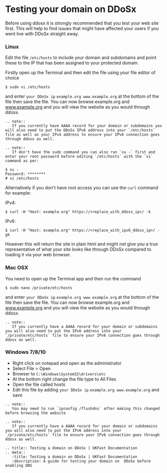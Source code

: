 # Testing your domain on DDoSx

Before using ddosx it is strongly recommended that you test your web site first. This will 
help to find issues that might have affected your users if you went live with DDoSx straight away. 

### Linux

Edit the file `/etc/hosts` to include your domain and subdomains and point these to the IP that has been assigned 
to your protected domain.  

Firstly open up the Terminal and then edit the file using your file editor of choice

```
$ sudo vi /etc/hosts
```

and enter `your DDoSx ip` `example.org www.example.org` at the bottom of the file then save the file. You can now browse example.org and www.example.org and you will view the website as you would through ddosx. 

```eval_rst
.. note::
   If you currently have AAAA record for your domain or subdomains you will also need to put the DDoSx IPv6 address into your `/etc/hosts` file as well as your IPv4 address to ensure your IPv6 connection goes through ddosx as well.
```

```eval_rst
.. note::
   If don't have the sudo command you can also run `su -` first and enter your root password before editing `/etc/hosts` with the `vi` command as per:
```

```
$ su -
Password: ********
# vi /etc/hosts
```

Alternatively if you don't have root access you can use the `curl` command for example:  

IPv4:
```
$ curl -H "Host: example.org" https://<replace_with_ddosx_ip>/ -k
```

IPv6:
```
$ curl -H "Host: example.org" https://<replace_with_ipv6_ddosx_ip>/ -gk
```

However this will return the site in plain html and might not give you a true representative of what your site looks like through DDoSx compared to loading it via your web browser.

### Mac OSX

You need to open up the Terminal app and then run the command

```
$ sudo nano /private/etc/hosts
```

and enter `your DDoSx ip` `example.org www.example.org` at the bottom of the file then save the file. You can now browse example.org and www.example.org and you will view the website as you would through ddosx. 

```eval_rst
.. note::
   If you currently have a AAAA record for your domain or subdomains you will also need to put the IPv6 address into your `/private/etc/hosts` file to ensure your IPv6 connection goes through ddosx as well.
```

### Windows 7/8/10

* Right click on notepad and open as the administrator
* Select File > Open
* Browser to `C:\Windows\System32\drivers\etc`
* At the bottom right change the file type to All Files
* Open the file called hosts
* Edit this file by adding `your DDoSx ip` `example.org www.example.org` and save

```eval_rst
.. note::
   You may need to run `ipconfig /flushdns` after making this changed before browsing the website
```

```eval_rst
.. note::
   If you currently have a AAAA record for your domain or subdomains you will also need to put the IPv6 address into your `/private/etc/hosts` file to ensure your IPv6 connection goes through ddosx as well.
```

```eval_rst
.. title:: Testing a domain on DDoSx | UKFast Documentation 
.. meta::
   :title: Testing a domain on DDoSx | UKFast Documentation 
   :description: A guide for testing your domain on  DDoSx before enabling DNS
```
